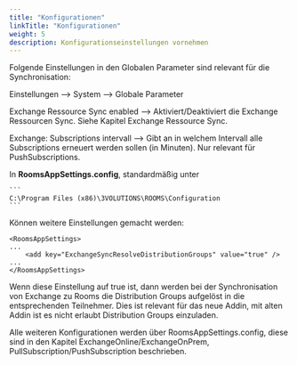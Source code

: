 ```yaml
---
title: "Konfigurationen"
linkTitle: "Konfigurationen"
weight: 5 
description: Konfigurationseinstellungen vornehmen
---
```


Folgende Einstellungen in den Globalen Parameter sind relevant für die Synchronisation:

Einstellungen --> System --> Globale Parameter

Exchange Ressource Sync enabled --> Aktiviert/Deaktiviert die Exchange Ressourcen Sync. Siehe Kapitel Exchange Ressource Sync.

Exchange: Subscriptions intervall --> Gibt an in welchem Intervall alle Subscriptions erneuert werden sollen (in Minuten). Nur relevant für PushSubscriptions.

In **RoomsAppSettings.config**, standardmäßig unter

    ```
    C:\Program Files (x86)\3VOLUTIONS\ROOMS\Configuration
    ```

Können weitere Einstellungen gemacht werden:

```
<RoomsAppSettings>
...
    <add key="ExchangeSyncResolveDistributionGroups" value="true" />
...
</RoomsAppSettings>
```

Wenn diese Einstellung auf true ist, dann werden bei der Synchronisation von Exchange zu Rooms die Distribution Groups aufgelöst in die entsprechenden Teilnehmer. Dies ist relevant für das neue Addin, mit alten Addin ist es nicht erlaubt Distribution Groups einzuladen.

Alle weiteren Konfigurationen werden über RoomsAppSettings.config, diese sind in den Kapitel ExchangeOnline/ExchangeOnPrem, PullSubscription/PushSubscription beschrieben.
